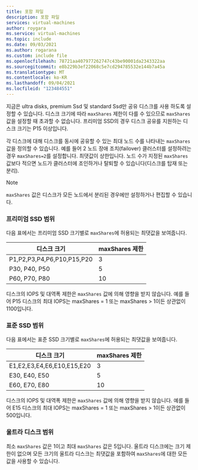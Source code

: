 ```yaml
---
title: 포함 파일
description: 포함 파일
services: virtual-machines
author: roygara
ms.service: virtual-machines
ms.topic: include
ms.date: 09/03/2021
ms.author: rogarana
ms.custom: include file
ms.openlocfilehash: 78721aa407977262747c43be90001da2343322aa
ms.sourcegitcommit: e8b229b3ef22068c5e7cd294785532e144b7a45a
ms.translationtype: MT
ms.contentlocale: ko-KR
ms.lasthandoff: 09/04/2021
ms.locfileid: "123484551"
---
```

지금은 ultra disks, premium Ssd 및 standard Ssd만 공유 디스크를 사용 하도록 설정할 수 있습니다. 디스크 크기에 따라 `maxShares` 제한이 다를 수 있으므로 `maxShares` 값을 설정할 때 초과할 수 없습니다. 프리미엄 SSD의 경우 디스크 공유를 지원하는 디스크 크기는 P15 이상입니다.

각 디스크에 대해 디스크를 동시에 공유할 수 있는 최대 노드 수를 나타내는 `maxShares` 값을 정의할 수 있습니다. 예를 들어 2 노드 장애 조치(failover) 클러스터를 설정하려는 경우 `maxShares=2`를 설정합니다. 최댓값이 상한입니다. 노드 수가 지정된 `maxShares` 값보다 적으면 노드가 클러스터에 조인하거나 탈퇴할 수 있습니다(디스크를 탑재 또는 분리).

> [!NOTE]
> `maxShares` 값은 디스크가 모든 노드에서 분리된 경우에만 설정하거나 편집할 수 있습니다.

### <a name="premium-ssd-ranges"></a>프리미엄 SSD 범위

다음 표에서는 프리미엄 SSD 크기별로 `maxShares`에 허용되는 최댓값을 보여줍니다.

|디스크 크기  |maxShares 제한  |
|---------|---------|
|P1,P2,P3,P4,P6,P10,P15,P20     |3         |
|P30, P40, P50     |5         |
|P60, P70, P80     |10         |

디스크의 IOPS 및 대역폭 제한은 `maxShares` 값에 의해 영향을 받지 않습니다. 예를 들어 P15 디스크의 최대 IOPS는 maxShares = 1 또는 maxShares > 1이든 상관없이 1100입니다.

### <a name="standard-ssd-ranges"></a>표준 SSD 범위

다음 표에서는 표준 SSD 크기별로 `maxShares`에 허용되는 최댓값을 보여줍니다.

|디스크 크기  |maxShares 제한  |
|---------|---------|
|E1,E2,E3,E4,E6,E10,E15,E20     |3         |
|E30, E40, E50     |5         |
|E60, E70, E80     |10         |

디스크의 IOPS 및 대역폭 제한은 `maxShares` 값에 의해 영향을 받지 않습니다. 예를 들어 E15 디스크의 최대 IOPS는 maxShares = 1 또는 maxShares > 1이든 상관없이 500입니다.

### <a name="ultra-disk-ranges"></a>울트라 디스크 범위

최소 `maxShares` 값은 1이고 최대 `maxShares` 값은 5입니다. 울트라 디스크에는 크기 제한이 없으며 모든 크기의 울트라 디스크는 최댓값을 포함하여 `maxShares`에 대한 모든 값을 사용할 수 있습니다.
